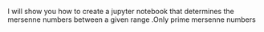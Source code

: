 I will show you how to create a jupyter notebook that determines the mersenne numbers between a given range .Only prime mersenne numbers
